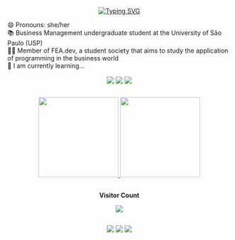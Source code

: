 <p align="center">
  <a href="https://git.io/typing-svg">
    <img src="https://readme-typing-svg.demolab.com?font=Montserrat&weight=800&size=25&duration=6000&pause=1000&color=E25908&background=282828&center=true&vCenter=true&width=500&lines=My+name+is+Maria+Raquel!+%F0%9F%91%8B%F0%9F%8F%BD;Welcome+to+my+GitHub+profile." alt="Typing SVG">
  </a>
</p>

😄 Pronouns: she/her <br /> 📚 Business Management undergraduate student at the University of São Paulo (USP) <br /> 👩‍💻 Member of FEA.dev, a student society that aims to study the application of programming in the business world <br /> 🌱 I am currently learning...
<div align="center" style = "display: inline_block">
  <img align="center" src="https://img.shields.io/badge/PostgreSQL-316192?style=for-the-badge&logo=postgresql&logoColor=white">
  <img align="center" src="https://img.shields.io/badge/Python-14354C?style=for-the-badge&logo=python&logoColor=white">
  <img align="center" src="https://img.shields.io/badge/R-276DC3?style=for-the-badge&logo=r&logoColor=white">
</div>

##

<div align="center">
  <a href="https://github.com/mariaraquelbarbosa">
  <img height="180em" src="https://github-readme-stats.vercel.app/api?username=mariaraquelbarbosa&show_icons=true&theme=gruvbox#gh-gruvbox-mode-only&show_owner=true)](https://github.com/anuraghazra/github-readme-stats#gh-gruvbox-mode-only"/>
  <img height="180em" src="https://github-readme-stats.vercel.app/api/top-langs/?username=mariaraquelbarbosa&layout=compact&langs_count=16&theme=gruvbox"/>
  </a>
</div>

##
<div align = "center" >
<p align="center"><b>Visitor Count</b></p>
<p align="center"><img src="https://profile-counter.glitch.me/{mariaraquelbarbosa}/count.svg" /></p> 
</div>

##
<div align="center">
  <a href="https://github.com/mariaraquelbarbosa" target="_blank"><img src="https://img.shields.io/badge/GitHub-100000?style=for-the-badge&logo=github&logoColor=white"></a>
  <a href="https://www.linkedin.com/in/mariaraquelbarbosa/" target="_blank"><img src="https://img.shields.io/badge/LinkedIn-0077B5?style=for-the-badge&logo=linkedin&logoColor=white"></a>
  <a href="https://www.instagram.com/mariaraquel_cb/" target="_blank"><img src="https://img.shields.io/badge/Instagram-E4405F?style=for-the-badge&logo=instagram&logoColor=white"></a>
</div>
